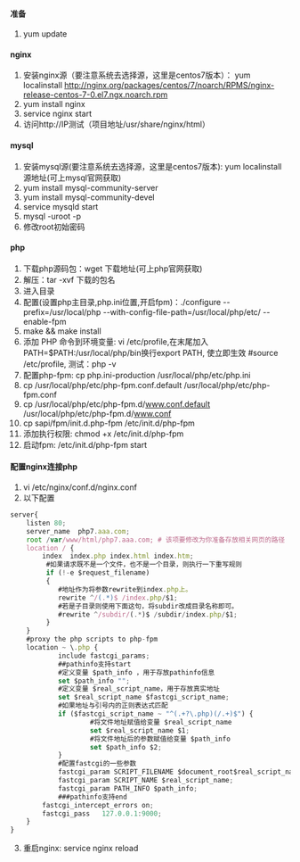 #### 准备
1. yum update

#### nginx
1. 安装nginx源（要注意系统去选择源，这里是centos7版本）： yum localinstall http://nginx.org/packages/centos/7/noarch/RPMS/nginx-release-centos-7-0.el7.ngx.noarch.rpm
2. yum install nginx
3. service nginx start
4. 访问http://IP测试（项目地址/usr/share/nginx/html）

#### mysql
1. 安装mysql源(要注意系统去选择源，这里是centos7版本): yum localinstall 源地址(可上mysql官网获取)
2. yum install mysql-community-server
3. yum install mysql-community-devel
4. service mysqld start
5. mysql -uroot -p
6. 修改root初始密码

#### php
1. 下载php源码包：wget 下载地址(可上php官网获取)
2. 解压：tar -xvf 下载的包名
3. 进入目录
4. 配置(设置php主目录,php.ini位置,开启fpm)：./configure --prefix=/usr/local/php --with-config-file-path=/usr/local/php/etc/ --enable-fpm
5. make && make install
6. 添加 PHP 命令到环境变量: vi /etc/profile,在末尾加入PATH=$PATH:/usr/local/php/bin换行export PATH, 使立即生效 #source /etc/profile, 测试：php -v
7. 配置php-fpm: cp php.ini-production /usr/local/php/etc/php.ini
8. cp /usr/local/php/etc/php-fpm.conf.default /usr/local/php/etc/php-fpm.conf
9. cp /usr/local/php/etc/php-fpm.d/www.conf.default /usr/local/php/etc/php-fpm.d/www.conf
10. cp sapi/fpm/init.d.php-fpm /etc/init.d/php-fpm
11. 添加执行权限: chmod +x /etc/init.d/php-fpm
12. 启动fpm: /etc/init.d/php-fpm start

#### 配置nginx连接php
1. vi /etc/nginx/conf.d/nginx.conf
2. 以下配置
``` javascript
server{
    listen 80;
    server_name  php7.aaa.com;
    root /var/www/html/php7.aaa.com; # 该项要修改为你准备存放相关网页的路径
    location / {
        index  index.php index.html index.htm;
         #如果请求既不是一个文件，也不是一个目录，则执行一下重写规则
         if (!-e $request_filename)
         {
            #地址作为将参数rewrite到index.php上。
            rewrite ^/(.*)$ /index.php/$1;
            #若是子目录则使用下面这句，将subdir改成目录名称即可。
            #rewrite ^/subdir/(.*)$ /subdir/index.php/$1;
         }
    }
    #proxy the php scripts to php-fpm
    location ~ \.php {
            include fastcgi_params;
            ##pathinfo支持start
            #定义变量 $path_info ，用于存放pathinfo信息
            set $path_info "";
            #定义变量 $real_script_name，用于存放真实地址
            set $real_script_name $fastcgi_script_name;
            #如果地址与引号内的正则表达式匹配
            if ($fastcgi_script_name ~ "^(.+?\.php)(/.+)$") {
                    #将文件地址赋值给变量 $real_script_name
                    set $real_script_name $1;
                    #将文件地址后的参数赋值给变量 $path_info
                    set $path_info $2;
            }
            #配置fastcgi的一些参数
            fastcgi_param SCRIPT_FILENAME $document_root$real_script_name;
            fastcgi_param SCRIPT_NAME $real_script_name;
            fastcgi_param PATH_INFO $path_info;
            ###pathinfo支持end
        fastcgi_intercept_errors on;
        fastcgi_pass   127.0.0.1:9000;
    }    
}
```
3. 重启nginx: service nginx reload
